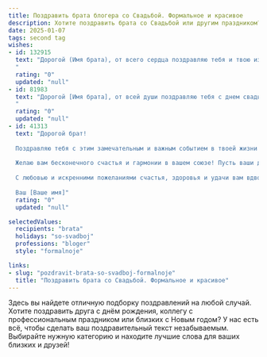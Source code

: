 ```yaml
---
title: Поздравить брата блогера со Свадьбой. Формальное и красивое
description: Хотите поздравить брата со Свадьбой или другим праздником? Наш ИИ создаст незабываемое поздравление, а вы обязательно выделитесь среди других.  
date: 2025-01-07
tags: second tag
wishes:
- id: 132915
  text: "Дорогой (Имя брата), от всего сердца поздравляю тебя и твою избранницу с этим прекрасным событием – вашей свадьбой! Желаю вам крепкой любви, взаимопонимания и нескончаемого счастья в семейной жизни. Пусть ваш творческий союз, как и ваш блогерский путь, будет полон ярких моментов, вдохновения и совместных успехов.  Пусть каждый день вашей жизни вместе будет наполнен радостью, теплом и любовью.  Гордимся вами!
  "
  rating: "0"
  updated: "null"
- id: 81983
  text: "Дорогой [Имя брата], от всей души поздравляю тебя с днем свадьбы! Желаю вам с [Имя супруги]  крепкой,  яркой  и  счастливой семьи,  полной любви,  взаимопонимания  и  благополучия. Пусть ваш блогерский путь совместно  будет  заполнен  творчеством,  успехами  и  яркими  моментами.
  "
  rating: "0"
  updated: "null"
- id: 41313
  text: "Дорогой брат!
  
  Поздравляю тебя с этим замечательным и важным событием в твоей жизни – свадьбой! Сегодня вы вступаете на новый путь, полный любви, понимания и совместных мечтаний.
  
  Желаю вам бесконечного счастья и гармонии в вашем союзе! Пусть ваши дни будут наполнены радостью, а жизнь – яркими моментами, которые вы сможете вместе запечатлеть и поделиться с вашими подписчиками. Как блогер, ты знаешь, как создавать удивительные истории, и я уверен, что эта глава вашей жизни станет одной из самых чудесных.
  
  С любовью и искренними пожеланиями счастья, здоровья и удачи вам вдвоем!
  
  Ваш [Ваше имя]"
  rating: "0"
  updated: "null"

selectedValues:
  recipients: "brata"
  holidays: "so-svadboj"
  professions: "bloger"
  style: "formalnoje"

links:
- slug: "pozdravit-brata-so-svadboj-formalnoje"
  title: "Поздравить брата со Свадьбой. Формальное и красивое"
---
```


Здесь вы найдете отличную подборку поздравлений на любой случай.
Хотите поздравить друга с днём рождения, коллегу с профессиональным праздником или близких с Новым годом? У нас есть всё, чтобы сделать ваш поздравительный текст незабываемым. Выбирайте нужную категорию и находите лучшие слова для ваших близких и друзей!
